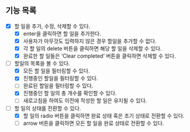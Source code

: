 ## 기능 목록

- [x] 할 일을 추가, 수정, 삭제할 수 있다.
  - [x] enter을 클릭하면 할 일을 추가한다.
  - [x] 사용자가 아무것도 입력하지 않은 경우 할일을 추가할 수 없다.
  - [x] 각 할 일의 delete 버튼을 클릭하면 해당 할 일을 삭제할 수 있다.
  - [x] 완료한 할 일들은 ‘Clear completed’ 버튼을 클릭하면 삭제할 수 있다.
- [ ] 할일의 목록을 볼 수 있다.
  - [x] 모든 할 일을 필터링할 수 있다.
  - [x] 진행중인 할일을 필터링할 수 있다.
  - [ ] 완료된 할일을 필터링할 수 있다.
  - [x] 진행중인 할 일의 총 개수를 확인할 수 있다.
  - [ ] 새로고침을 하여도 이전에 작성한 할 일은 유지될 수 있다.
- [ ] 할 일의 상태를 전환할 수 있다.
  - [x] 할 일의 radio 버튼을 클릭하면 완료 상태 혹은 초기 상태로 전환할 수 있다.
  - [ ] arrow 버튼을 클릭하면 모든 할 일을 완료 상태로 전환할 수 있다.
